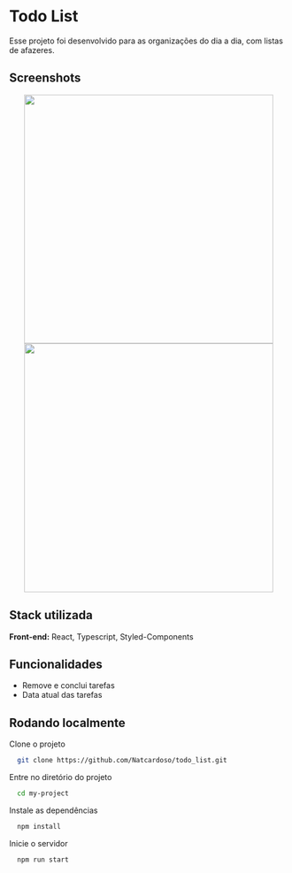 
# Todo List

Esse projeto foi desenvolvido para as organizações do dia a dia, com listas de afazeres.


## Screenshots

<div align="center">
  <img width="450px" src="https://user-images.githubusercontent.com/88684378/221268026-1f1dce5a-62ed-4756-ae1e-ce3b6b276133.png"/>
  <img width="450px" src="https://user-images.githubusercontent.com/88684378/221269695-4ec3f964-4d5c-47af-8c77-768bf1b54df0.png"/>
</div>


## Stack utilizada

**Front-end:** React, Typescript, Styled-Components


## Funcionalidades

- Remove e conclui tarefas
- Data atual das tarefas


## Rodando localmente

Clone o projeto

```bash
  git clone https://github.com/Natcardoso/todo_list.git
```

Entre no diretório do projeto

```bash
  cd my-project
```

Instale as dependências

```bash
  npm install
```

Inicie o servidor

```bash
  npm run start
```


